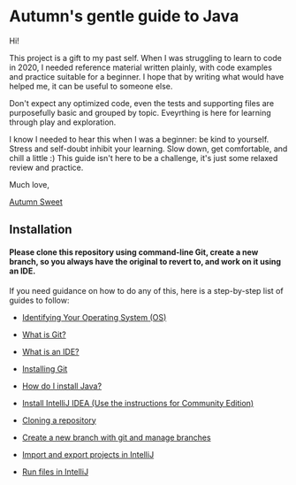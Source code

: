 
# Autumn's gentle guide to Java

Hi!

This project is a gift to my past self. When I was struggling to learn to code in 2020, I needed reference material written plainly, with code examples and practice suitable for a beginner. I hope that by writing what would have helped me, it can be useful to someone else.

Don't expect any optimized code, even the tests and supporting files are purposefully basic and grouped by topic. Eveyrthing is here for learning through play and exploration.

I know I needed to hear this when I was a beginner: be kind to yourself. Stress and self-doubt inhibit your learning. Slow down, get comfortable, and chill a little :) This guide isn't here to be a challenge, it's just some relaxed review and practice.

Much love,

[Autumn Sweet](https://github.com/AutumnSweetLessThan3)
## Installation

#### Please clone this repository using command-line Git, create a new branch, so you always have the original to revert to, and work on it using an IDE.

If you need guidance on how to do any of this, here is a step-by-step list of guides to follow:

- [Identifying Your Operating System (OS)](https://courses.lumenlearning.com/wm-compapp/chapter/identifying-your-operating-system-os/)

- [What is Git?](https://simple.wikipedia.org/wiki/Git)

- [What is an IDE?](https://simple.wikipedia.org/wiki/Integrated_development_environment)

- [Installing Git](https://git-scm.com/book/en/v2/Getting-Started-Installing-Git)

- [How do I install Java?](https://www.java.com/en/download/help/download_options.html)

- [Install IntelliJ IDEA (Use the instructions for Community Edition)](https://www.jetbrains.com/help/idea/installation-guide.html)

- [Cloning a repository](https://docs.github.com/en/repositories/creating-and-managing-repositories/cloning-a-repository)

- [Create a new branch with git and manage branches](https://github.com/Kunena/Kunena-Forum/wiki/Create-a-new-branch-with-git-and-manage-branches)

- [Import and export projects in IntelliJ](https://www.jetbrains.com/help/idea/import-project-or-module-wizard.html)

- [Run files in IntelliJ](https://www.jetbrains.com/help/idea/run-files.html#:~:text=In%20the%20Project%20tool%20window,Ctrl%2BShift%2BF10%20)

 
